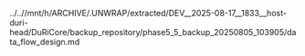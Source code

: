 ../..//mnt/h/ARCHIVE/.UNWRAP/extracted/DEV__2025-08-17__1833__host-duri-head/DuRiCore/backup_repository/phase5_5_backup_20250805_103905/data_flow_design.md